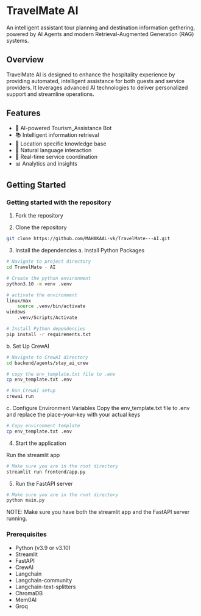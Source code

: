 # TravelMate AI

An intelligent assistant tour planning and destination information gethering, powered by AI Agents and modern Retrieval-Augmented Generation (RAG) systems.

## Overview

TravelMate AI is designed to enhance the hospitality experience by providing automated, intelligent assistance for both guests and service providers. It leverages advanced AI technologies to deliver personalized support and streamline operations.

## Features

- 🤖 AI-powered Tourism_Assistance Bot
- 📚 Intelligent information retrieval
- 🏨 Location specific knowledge base
- 💬 Natural language interaction
- 🔄 Real-time service coordination
- 📊 Analytics and insights

## Getting Started

### Getting started with the repository

1. Fork the repository

2. Clone the repository
```bash
git clone https://github.com/MAHAKAAL-vk/TravelMate---AI.git
```
3. Install the dependencies
a. Install Python Packages
```bash
# Navigate to project directory
cd TravelMate - AI

# Create the python environment
python3.10 -m venv .venv

# activate the environment
linux/max
    source .venv/bin/activate
windows
    .venv/Scripts/Activate

# Install Python dependencies
pip install -r requirements.txt
```

b. Set Up CrewAI
```bash
# Navigate to CrewAI directory
cd backend/agents/stay_ai_crew

# copy the env_template.txt file to .env
cp env_template.txt .env

# Run CrewAI setup
crewai run
```

c. Configure Environment Variables
Copy the env_template.txt file to .env and replace the place-your-key with your actual keys
```bash
# Copy environment template
cp env_template.txt .env
```
4. Start the application

Run the streamlit app
```bash
# Make sure you are in the root directory
streamlit run frontend/app.py
```

5. Run the FastAPI server
```bash
# Make sure you are in the root directory
python main.py
```

NOTE: Make sure you have both the streamlit app and the FastAPI server running.

### Prerequisites
 - Python (v3.9 or v3.10)
 - Streamlit
 - FastAPI
 - CrewAI
 - Langchain
 - Langchain-community
 - Langchain-text-splitters
 - ChromaDB
 - Mem0AI
 - Groq

